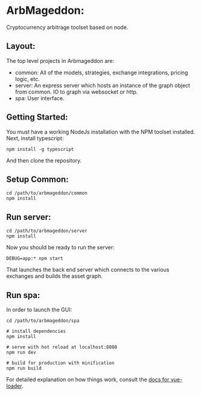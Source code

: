 # ArbMageddon:

Cryptocurrency arbitrage toolset based on node.

## Layout:

The top level projects in Arbmageddon are:

* common: All of the models, strategies, exchange integrations, pricing logic, etc.
* server: An express server which hosts an instance of the graph object from common. IO to graph via websocket or http.
* spa: User interface.

## Getting Started:

You must have a working NodeJs installation with the NPM toolset installed. Next, install typescript:

`npm install -g typescript`

And then clone the repository.

## Setup Common:

```
cd /path/to/arbmageddon/common
npm install
```

## Run server:

```
cd /path/to/arbmageddon/server
npm install
```

Now you should be ready to run the server:

`DEBUG=app:* npm start`

That launches the back end server which connects to the various exchanges and builds the asset graph.

## Run spa:

In order to launch the GUI:

```
cd /path/to/arbmageddon/spa

# install dependencies
npm install

# serve with hot reload at localhost:8080
npm run dev

# build for production with minification
npm run build
```

For detailed explanation on how things work, consult the [docs for vue-loader](http://vuejs.github.io/vue-loader).
